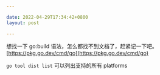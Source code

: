 ```yaml
---

date: 2022-04-29T17:34:42+0800
layout: post

---
```


想找一下 go:build 语法，怎么都找不到文档了，赶紧记一下吧。[https://pkg.go.dev/cmd/go](https://pkg.go.dev/cmd/go)

`go tool dist list` 可以列出支持的所有 platforms
